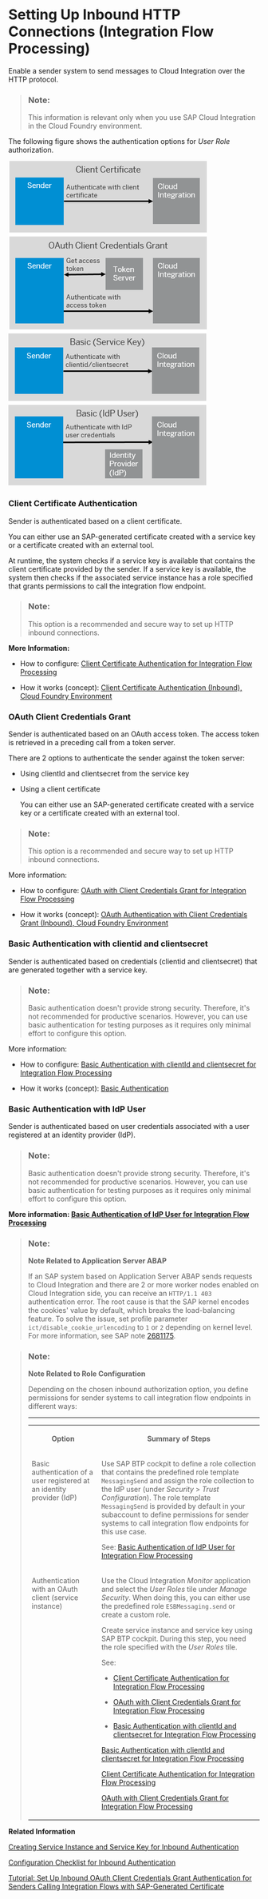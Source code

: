 <!-- loio0f92842bee8a46a9890c8b02b6bec05a -->

# Setting Up Inbound HTTP Connections \(Integration Flow Processing\)

Enable a sender system to send messages to Cloud Integration over the HTTP protocol.

> ### Note:  
> This information is relevant only when you use SAP Cloud Integration in the Cloud Foundry environment.



The following figure shows the authentication options for *User Role* authorization.



![](images/Image_Map_Inbound_Integration_Flow_b9e3e0c.png)



### Client Certificate Authentication

Sender is authenticated based on a client certificate.

You can either use an SAP-generated certificate created with a service key or a certificate created with an external tool.

At runtime, the system checks if a service key is available that contains the client certificate provided by the sender. If a service key is available, the system then checks if the associated service instance has a role specified that grants permissions to call the integration flow endpoint.

> ### Note:  
> This option is a recommended and secure way to set up HTTP inbound connections.

**More Information:**

-   How to configure: [Client Certificate Authentication for Integration Flow Processing](client-certificate-authentication-for-integration-flow-processing-7f84d16.md)

-   How it works \(concept\): [Client Certificate Authentication \(Inbound\), Cloud Foundry Environment](client-certificate-authentication-inbound-cloud-foundry-environment-4ec6192.md) 




### OAuth Client Credentials Grant

Sender is authenticated based on an OAuth access token. The access token is retrieved in a preceding call from a token server.

There are 2 options to authenticate the sender against the token server:

-   Using clientId and clientsecret from the service key

-   Using a client certificate

    You can either use an SAP-generated certificate created with a service key or a certificate created with an external tool.


> ### Note:  
> This option is a recommended and secure way to set up HTTP inbound connections.

More information:

-   How to configure: [OAuth with Client Credentials Grant for Integration Flow Processing](oauth-with-client-credentials-grant-for-integration-flow-processing-6c052ce.md)

-   How it works \(concept\): [OAuth Authentication with Client Credentials Grant \(Inbound\), Cloud Foundry Environment](oauth-authentication-with-client-credentials-grant-inbound-cloud-foundry-environment-b9df724.md) 




### Basic Authentication with clientid and clientsecret

Sender is authenticated based on credentials \(clientid and clientsecret\) that are generated together with a service key.

> ### Note:  
> Basic authentication doesn't provide strong security. Therefore, it's not recommended for productive scenarios. However, you can use basic authentication for testing purposes as it requires only minimal effort to configure this option.

More information:

-   How to configure: [Basic Authentication with clientId and clientsecret for Integration Flow Processing](basic-authentication-with-clientid-and-clientsecret-for-integration-flow-processing-647eeb3.md)

-   How it works \(concept\): [Basic Authentication](basic-authentication-2c4c2d9.md) 




### Basic Authentication with IdP User

Sender is authenticated based on user credentials associated with a user registered at an identity provider \(IdP\).

> ### Note:  
> Basic authentication doesn't provide strong security. Therefore, it's not recommended for productive scenarios. However, you can use basic authentication for testing purposes as it requires only minimal effort to configure this option.

**More information: [Basic Authentication of IdP User for Integration Flow Processing](basic-authentication-of-idp-user-for-integration-flow-processing-5d46e56.md)**



> ### Note:  
> **Note Related to Application Server ABAP**
> 
> If an SAP system based on Application Server ABAP sends requests to Cloud Integration and there are 2 or more worker nodes enabled on Cloud Integration side, you can receive an `HTTP/1.1 403` authentication error. The root cause is that the SAP kernel encodes the cookies' value by default, which breaks the load-balancing feature. To solve the issue, set profile parameter `ict/disable_cookie_urlencoding` to `1` or `2` depending on kernel level. For more information, see SAP note [2681175](https://me.sap.com/notes/2681175).



> ### Note:  
> **Note Related to Role Configuration**
> 
> Depending on the chosen inbound authorization option, you define permissions for sender systems to call integration flow endpoints in different ways:
> 
> ****
> 
> 
> <table>
> <tr>
> <th valign="top">
> 
> Option
> 
> 
> 
> </th>
> <th valign="top">
> 
> Summary of Steps
> 
> 
> 
> </th>
> </tr>
> <tr>
> <td valign="top">
> 
> Basic authentication of a user registered at an identity provider \(IdP\)
> 
> 
> 
> </td>
> <td valign="top">
> 
> Use SAP BTP cockpit to define a role collection that contains the predefined role template `MessagingSend` and assign the role collection to the IdP user \(under *Security* \> *Trust Configuration*\). The role template `MessagingSend` is provided by default in your subaccount to define permissions for sender systems to call integration flow endpoints for this use case.
> 
> See: [Basic Authentication of IdP User for Integration Flow Processing](basic-authentication-of-idp-user-for-integration-flow-processing-5d46e56.md)
> 
> 
> 
> </td>
> </tr>
> <tr>
> <td valign="top">
> 
> Authentication with an OAuth client \(service instance\)
> 
> 
> 
> </td>
> <td valign="top">
> 
> Use the Cloud Integration *Monitor* application and select the *User Roles* tile under *Manage Security*. When doing this, you can either use the predefined role `ESBMessaging.send` or create a custom role.
> 
> Create service instance and service key using SAP BTP cockpit. During this step, you need the role specified with the *User Roles* tile.
> 
> See:
> 
> -   [Client Certificate Authentication for Integration Flow Processing](client-certificate-authentication-for-integration-flow-processing-7f84d16.md)
> 
> -   [OAuth with Client Credentials Grant for Integration Flow Processing](oauth-with-client-credentials-grant-for-integration-flow-processing-6c052ce.md)
> 
> -   [Basic Authentication with clientId and clientsecret for Integration Flow Processing](basic-authentication-with-clientid-and-clientsecret-for-integration-flow-processing-647eeb3.md)
> 
> 
> [Basic Authentication with clientId and clientsecret for Integration Flow Processing](basic-authentication-with-clientid-and-clientsecret-for-integration-flow-processing-647eeb3.md)
> 
> [Client Certificate Authentication for Integration Flow Processing](client-certificate-authentication-for-integration-flow-processing-7f84d16.md)
> 
> [OAuth with Client Credentials Grant for Integration Flow Processing](oauth-with-client-credentials-grant-for-integration-flow-processing-6c052ce.md)
> 
> 
> 
> </td>
> </tr>
> </table>

**Related Information**  


[Creating Service Instance and Service Key for Inbound Authentication](creating-service-instance-and-service-key-for-inbound-authentication-19af5e2.md "With a service instance, you define how to access a certain SAP BTP service. In the context of SAP Cloud Integration, a service instance is the definition of an OAuth client.")

[Configuration Checklist for Inbound Authentication](configuration-checklist-for-inbound-authentication-4a428fd.md "")

[Tutorial: Set Up Inbound OAuth Client Credentials Grant Authentication for Senders Calling Integration Flows with SAP-Generated Certificate](https://developers-qa-blue.wcms-nonprod.c.eu-de-2.cloud.sap/tutorials/btp-integration-suite-oauth-integration-flow.html)

